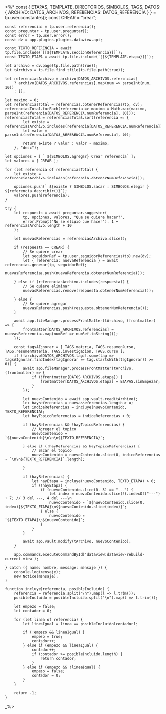<%*
    const { ETAPAS, TEMPLATE, DIRECTORIOS, SIMBOLOS, TAGS, DATOS: { 
        ARCHIVO: DATOS_ARCHIVOS, REFERENCIAS: DATOS_REFERENCIA 
    } } = tp.user.constantes();
    const CREAR = "crear";

    const referencias = tp.user.referencia();
    const preguntar = tp.user.preguntar();
    const error = tp.user.error();
    const dv = app.plugins.plugins.dataview.api;
    
    const TEXTO_REFERENCIA = await tp.file.include(`[[${TEMPLATE.seccionReferencia}]]`);
    const TEXTO_ETAPA = await tp.file.include(`[[${TEMPLATE.etapa}]]`);

    let archivo = dv.page(tp.file.path(true));
    let tArchivo = tp.file.find_tfile(tp.file.path(true));

    let referenciasArchivo = archivo[DATOS_ARCHIVOS.referencias] 
        ? archivo[DATOS_ARCHIVOS.referencias].map(num => parseInt(num, 10))
        : [];

    let maximo = 0;
    let referenciasTotal = referencias.obtenerReferencias(tp, dv);
    referenciasTotal.forEach(referencia => maximo = Math.max(maximo, parseInt(referencia[DATOS_REFERENCIA.numReferencia], 10)));
    referenciasTotal = referenciasTotal.sort(referencia => {
            let existe = referenciasArchivo.includes(referencia[DATOS_REFERENCIA.numReferencia]);
            let valor = parseInt(referencia[DATOS_REFERENCIA.numReferencia], 10);

            return existe ? valor : valor - maximo;
        }, "desc");

    let opciones = [ ` ${SIMBOLOS.agregar} Crear referencia` ];
    let valores = [ CREAR ];

    for (let referencia of referenciasTotal) {
        let existe = referenciasArchivo.includes(referencia.obtenerNumReferencia());

        opciones.push(` ${existe ? SIMBOLOS.sacar : SIMBOLOS.elegir } ${referencia.describir()}`);
        valores.push(referencia);
    }

    try {
        let respuesta = await preguntar.suggester(
            tp, opciones, valores, "Que se quiere hacer?",
            error.Prompt("No se eligió que hacer"), 1 + referenciasArchivo.length + 10
        );

        let nuevasReferencias = referenciasArchivo.slice();

        if (respuesta == CREAR) {
            // Se quiere crear
            let seguidorRef = tp.user.seguidorReferencias(tp).new(dv);
            let { referencia: nuevaReferencia } = await referencias.generar(tp, seguidorRef);
            nuevasReferencias.push(nuevaReferencia.obtenerNumReferencia());

        } else if (referenciasArchivo.includes(respuesta)) {
            // Se quiere eliminar
            nuevasReferencias.remove(respuesta.obtenerNumReferencia());

        } else {
            // Se quiere agregar
            nuevasReferencias.push(respuesta.obtenerNumReferencia());
        }

        await app.fileManager.processFrontMatter(tArchivo, (frontmatter) => {
            frontmatter[DATOS_ARCHIVOS.referencias] = nuevasReferencias.map(numRef => numRef.toString());
        });

        const tagsAIgnorar = [ TAGS.materia, TAGS.resumenCurso, TAGS.resumenMateria, TAGS.investigacion, TAGS.curso ];
        if (!archivo[DATOS_ARCHIVOS.tags].some(tag => tagsAIgnorar.findIndex(tagIgnorar => tag.startsWith(tagIgnorar)) >= 0)) {
            await app.fileManager.processFrontMatter(tArchivo, (frontmatter) => {
                if (!frontmatter[DATOS_ARCHIVOS.etapa]) {
                    frontmatter[DATOS_ARCHIVOS.etapa] = ETAPAS.sinEmpezar;
                }
            });

            let nuevoContenido = await app.vault.read(tArchivo);
            let hayReferencias = nuevasReferencias.length > 0;
            let indiceReferencias = incluye(nuevoContenido, TEXTO_REFERENCIA);
            let hayTopicoReferencias = indiceReferencias > 0;

            if (hayReferencias && !hayTopicoReferencias) {
                // Agregar el topico
                nuevoContenido = `${nuevoContenido}\n\n\n${TEXTO_REFERENCIA}`;

            } else if (!hayReferencias && hayTopicoReferencias) {
                // Sacar el topico
                nuevoContenido = nuevoContenido.slice(0, indiceReferencias - `\n\n${TEXTO_REFERENCIA}`.length);

            }

            if (hayReferencias) {
                let hayEtapa = incluye(nuevoContenido, TEXTO_ETAPA) > 0;
                if (!hayEtapa) {
                    if (nuevoContenido.slice(0, 3) == "---") {
                        let index = nuevoContenido.slice(3).indexOf("---") + 7; // 3 del ---, 4 del ---\n
                        nuevoContenido = `${nuevoContenido.slice(0, index)}${TEXTO_ETAPA}\n${nuevoContenido.slice(index)}`;
                    } else {
                        nuevoContenido = `${TEXTO_ETAPA}\n${nuevoContenido}`;
                    }
                }
            }

            await app.vault.modify(tArchivo, nuevoContenido);
        }

        app.commands.executeCommandById('dataview:dataview-rebuild-current-view');

    } catch ({ name: nombre, message: mensaje }) {
        console.log(mensaje);
        new Notice(mensaje);
    }

    function incluye(referencia, posibleIncluido) {
        referencia = referencia.split("\n").map(l => l.trim());
        posibleIncluido = posibleIncluido.split("\n").map(l => l.trim());

        let empezo = false;
        let contador = 0;

        for (let linea of referencia) {
            let lineaIgual = linea == posibleIncluido[contador];

            if (!empezo && lineaIgual) {
                empezo = true;
                contador++;
            } else if (empezo && lineaIgual) {
                contador++;
                if (contador >= posibleIncluido.length) {
                    return contador;
                }
            } else if (empezo && !lineaIgual) {
                empezo = false;
                contador = 0;
            }
        }

        return -1;
    }
_%>